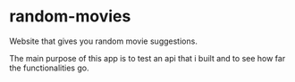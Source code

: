 # random-movies
Website that gives you random movie suggestions. 

The main purpose of this app is to test an api that i built and to see how far the functionalities go.
